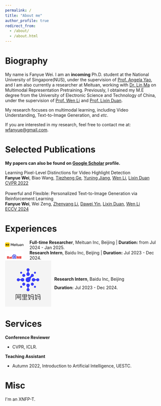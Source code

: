 ```yaml
---
permalink: /
title: "About me"
author_profile: true
redirect_from: 
  - /about/
  - /about.html
---
```


# Biography
My name is Fanyue Wei. I am an **incoming** Ph.D. student at the National University of Singapore(NUS), under the supervision of [Prof. Angela Yao](https://www.comp.nus.edu.sg/~ayao/), and I am also currently a researcher at Meituan, working with [Dr. Lin Ma](https://forestlinma.com/) on Multimodal Representation Pretraining. Previously, I obtained my M.E degree from the University of Electronic Science and Technology of China, under the supervision of [Prof. Wen Li](https://wenli-vision.github.io/) and [Prof. Lixin Duan](https://scholar.google.com/citations?user=inRIcS0AAAAJ&hl=en).

My research focuses on multimodal learning, including Video Understanding, Text-to-Image Generation, and *etc*.

If you are interested in my research, feel free to contact me at: wfanyue@gmail.com.

# Selected Publications

**My papers can also be found on [Google Scholar](https://scholar.google.com/citations?user=D3yhzwYAAAAJ) profile.**

Learning Pixel-Level Distinctions for Video Highlight Detection  
**Fanyue Wei**, Biao Wang, [Tiezheng Ge](http://home.ustc.edu.cn/~getzh/), 
[Yuning Jiang](https://yuningjiang.github.io/), [Wen Li](https://wenli-vision.github.io/), 
[Lixin Duan](https://scholar.google.com/citations?user=inRIcS0AAAAJ)  
[CVPR 2022](https://openaccess.thecvf.com/content/CVPR2022/papers/Wei_Learning_Pixel-Level_Distinctions_for_Video_Highlight_Detection_CVPR_2022_paper.pdf)  
<br>
Powerful and Flexible: Personalized Text-to-Image Generation via Reinforcement Learning  
**Fanyue Wei**, Wei Zeng, [Zhenyang Li](https://zhenyangli.github.io/), 
[Dawei Yin](https://www.yindawei.com/), [Lixin Duan](https://scholar.google.com/citations?user=inRIcS0AAAAJ), 
[Wen Li](https://wenli-vision.github.io/)  
[ECCV 2024](https://arxiv.org/abs/2407.06642v2)  

# Experiences
<div style="display: flex; align-items: center;">
  <img src="../images/meituan.png" alt="Logo" style="width: 60px; margin-right: 20px;">
  <span><strong>Full-time Researcher</strong>, Meituan Inc, Beijing | <strong>Duration:</strong> from Jul 2024 - Jan 2025.</span>
</div>

<div style="display: flex; align-items: center;">
  <img src="../images/baidu.png" alt="Logo" style="width: 60px; margin-right: 20px;">
  <span><strong>Research Intern</strong>, Baidu Inc, Beijing | <strong>Duration:</strong> Jul 2023 - Dec 2024.</span>
</div>

<div style="display: flex; align-items: center; margin-bottom: 20px;">
    <img src="../images/ali.png" alt="HiFiHR Image" width="30%" style="margin-right: 10px;"/>
    <div style="line-height: 1;">
        <p><strong>Research Intern</strong>, Baidu Inc, Beijing</p>
        <p><strong>Duration:</strong> Jul 2023 - Dec 2024.</p>
    </div>
</div>

# Services
**Conference Reviewer** 
- CVPR, ICLR.

**Teaching Assistant** 
- Autumn 2022, Introduction to Artificial Intelligence, UESTC.

# Misc
I'm an XNFP-T.
